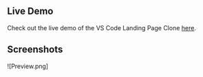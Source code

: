 ## Live Demo
Check out the live demo of the VS Code Landing Page Clone [here](https://kevin-the-dev.github.io/VS-Code-Landing-Page-Clone/).

## Screenshots
![Preview.png]
